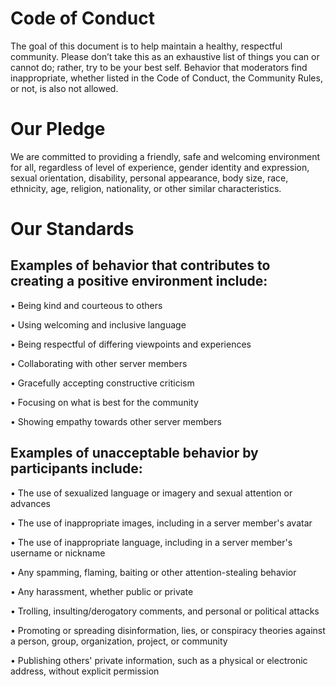 # Code of Conduct
The goal of this document is to help maintain a healthy, respectful community. Please don’t take this as an exhaustive list of things you can or cannot do; rather, try to be your best self. Behavior that moderators find inappropriate, whether listed in the Code of Conduct, the Community Rules, or not, is also not allowed.
# Our Pledge
We are committed to providing a friendly, safe and welcoming environment for all, regardless of level of experience, gender identity and expression, sexual orientation, disability, personal appearance, body size, race, ethnicity, age, religion, nationality, or other similar characteristics.
# Our Standards
## Examples of behavior that contributes to creating a positive environment include:
• Being kind and courteous to others

• Using welcoming and inclusive language

• Being respectful of differing viewpoints and experiences

• Collaborating with other server members

• Gracefully accepting constructive criticism

• Focusing on what is best for the community

• Showing empathy towards other server members

## Examples of unacceptable behavior by participants include:
• The use of sexualized language or imagery and sexual attention or advances

• The use of inappropriate images, including in a server member's avatar

• The use of inappropriate language, including in a server member's username or nickname

• Any spamming, flaming, baiting or other attention-stealing behavior

• Any harassment, whether public or private

• Trolling, insulting/derogatory comments, and personal or political attacks

• Promoting or spreading disinformation, lies, or conspiracy theories against a person, group, organization, project, or community

• Publishing others' private information, such as a physical or electronic address, without explicit permission
